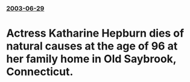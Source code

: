 ### [2003-06-29](/news/2003/06/29/index.md)

#  Actress Katharine Hepburn dies of natural causes at the age of 96 at her family home in Old Saybrook, Connecticut.



